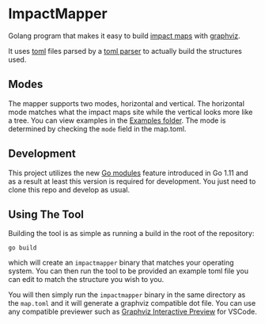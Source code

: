 # ImpactMapper

Golang program that makes it easy to build [impact maps](https://www.impactmapping.org/drawing.html) with [graphviz](https://graphviz.org/).

It uses [toml](https://github.com/toml-lang/toml) files parsed by a [toml parser](https://github.com/BurntSushi/toml) to actually build the structures used.

## Modes

The mapper supports two modes, horizontal and vertical. The horizontal mode matches what the impact maps site while the vertical looks more like a tree. You can view examples in the [Examples folder](examples/). The mode is determined by checking the `mode` field in the map.toml.

## Development

This project utilizes the new [Go modules](https://github.com/golang/go/wiki/Modules) feature introduced in Go 1.11 and as a result at least this version is required for development. You just need to clone this repo and develop as usual.

## Using The Tool

Building the tool is as simple as running a build in the root of the repository:

`go build`

which will create an `impactmapper` binary that matches your operating system. You can then run the tool to be provided an example toml file you can edit to match the structure you wish to you.

You will then simply run the `impactmapper` binary in the same directory as the `map.toml` and it will generate a graphviz compatible dot file. You can use any compatible previewer such as [Graphviz Interactive Preview](https://marketplace.visualstudio.com/items?itemName=tintinweb.graphviz-interactive-preview) for VSCode.